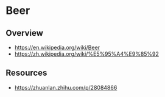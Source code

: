 # Beer


## Overview

- https://en.wikipedia.org/wiki/Beer
- https://zh.wikipedia.org/wiki/%E5%95%A4%E9%85%92


## Resources

- https://zhuanlan.zhihu.com/p/28084866
